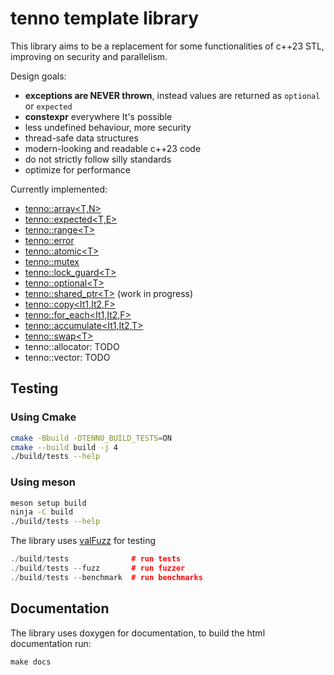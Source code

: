 # tenno template library

This library aims to be a replacement for some functionalities of c++23 STL,
improving on security and parallelism.

Design goals:
- **exceptions are NEVER thrown**, instead values are returned as `optional` or `expected`
- **constexpr** everywhere It's possible
- less undefined behaviour, more security
- thread-safe data structures
- modern-looking and readable c++23 code
- do not strictly follow silly standards
- optimize for performance

Currently implemented:
- [tenno::array<T,N>](./include/tenno/array.hpp)
- [tenno::expected<T,E>](./include/tenno/expected.hpp)
- [tenno::range\<T>](./include/tenno/ranges.hpp)
- [tenno::error](./include/tenno/error.hpp)
- [tenno::atomic\<T>](./include/tenno/atomic.hpp)
- [tenno::mutex](./include/tenno/mutex.hpp)
- [tenno::lock_guard\<T>](./include/tenno/mutex.hpp)
- [tenno::optional\<T>](./include/tenno/optional.hpp)
- [tenno::shared_ptr\<T>](./include/tenno/shared_ptr.hpp) (work in progress)
- [tenno::copy<It1,It2,F>](./include/tenno/algorithm.hpp)
- [tenno::for_each<It1,It2,F>](./include/tenno/algorithm.hpp)
- [tenno::accumulate<It1,It2,T>](./include/tenno/algorithm.hpp)
- [tenno::swap\<T>](./include/tenno/algorithm.hpp)
- tenno::allocator: TODO
- tenno::vector: TODO

## Testing

### Using Cmake
```bash
cmake -Bbuild -DTENNO_BUILD_TESTS=ON
cmake --build build -j 4
./build/tests --help
```

### Using meson

```bash
meson setup build
ninja -C build
./build/tests --help
```

The library uses [valFuzz](https://github.com/San7o/valFuzz) for testing
```c++
./build/tests              # run tests
./build/tests --fuzz       # run fuzzer
./build/tests --benchmark  # run benchmarks
```

## Documentation

The library uses doxygen for documentation, to build the html documentation run:
```
make docs
```
